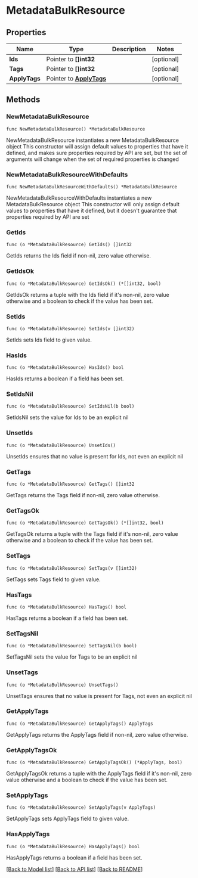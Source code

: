 # MetadataBulkResource

## Properties

Name | Type | Description | Notes
------------ | ------------- | ------------- | -------------
**Ids** | Pointer to **[]int32** |  | [optional] 
**Tags** | Pointer to **[]int32** |  | [optional] 
**ApplyTags** | Pointer to [**ApplyTags**](ApplyTags.md) |  | [optional] 

## Methods

### NewMetadataBulkResource

`func NewMetadataBulkResource() *MetadataBulkResource`

NewMetadataBulkResource instantiates a new MetadataBulkResource object
This constructor will assign default values to properties that have it defined,
and makes sure properties required by API are set, but the set of arguments
will change when the set of required properties is changed

### NewMetadataBulkResourceWithDefaults

`func NewMetadataBulkResourceWithDefaults() *MetadataBulkResource`

NewMetadataBulkResourceWithDefaults instantiates a new MetadataBulkResource object
This constructor will only assign default values to properties that have it defined,
but it doesn't guarantee that properties required by API are set

### GetIds

`func (o *MetadataBulkResource) GetIds() []int32`

GetIds returns the Ids field if non-nil, zero value otherwise.

### GetIdsOk

`func (o *MetadataBulkResource) GetIdsOk() (*[]int32, bool)`

GetIdsOk returns a tuple with the Ids field if it's non-nil, zero value otherwise
and a boolean to check if the value has been set.

### SetIds

`func (o *MetadataBulkResource) SetIds(v []int32)`

SetIds sets Ids field to given value.

### HasIds

`func (o *MetadataBulkResource) HasIds() bool`

HasIds returns a boolean if a field has been set.

### SetIdsNil

`func (o *MetadataBulkResource) SetIdsNil(b bool)`

 SetIdsNil sets the value for Ids to be an explicit nil

### UnsetIds
`func (o *MetadataBulkResource) UnsetIds()`

UnsetIds ensures that no value is present for Ids, not even an explicit nil
### GetTags

`func (o *MetadataBulkResource) GetTags() []int32`

GetTags returns the Tags field if non-nil, zero value otherwise.

### GetTagsOk

`func (o *MetadataBulkResource) GetTagsOk() (*[]int32, bool)`

GetTagsOk returns a tuple with the Tags field if it's non-nil, zero value otherwise
and a boolean to check if the value has been set.

### SetTags

`func (o *MetadataBulkResource) SetTags(v []int32)`

SetTags sets Tags field to given value.

### HasTags

`func (o *MetadataBulkResource) HasTags() bool`

HasTags returns a boolean if a field has been set.

### SetTagsNil

`func (o *MetadataBulkResource) SetTagsNil(b bool)`

 SetTagsNil sets the value for Tags to be an explicit nil

### UnsetTags
`func (o *MetadataBulkResource) UnsetTags()`

UnsetTags ensures that no value is present for Tags, not even an explicit nil
### GetApplyTags

`func (o *MetadataBulkResource) GetApplyTags() ApplyTags`

GetApplyTags returns the ApplyTags field if non-nil, zero value otherwise.

### GetApplyTagsOk

`func (o *MetadataBulkResource) GetApplyTagsOk() (*ApplyTags, bool)`

GetApplyTagsOk returns a tuple with the ApplyTags field if it's non-nil, zero value otherwise
and a boolean to check if the value has been set.

### SetApplyTags

`func (o *MetadataBulkResource) SetApplyTags(v ApplyTags)`

SetApplyTags sets ApplyTags field to given value.

### HasApplyTags

`func (o *MetadataBulkResource) HasApplyTags() bool`

HasApplyTags returns a boolean if a field has been set.


[[Back to Model list]](../README.md#documentation-for-models) [[Back to API list]](../README.md#documentation-for-api-endpoints) [[Back to README]](../README.md)



